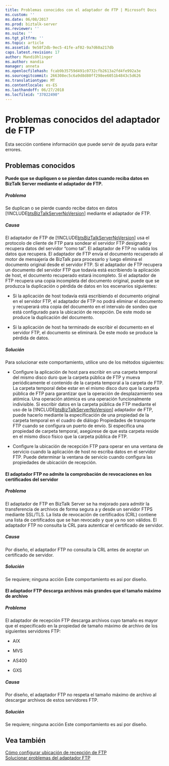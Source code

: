 ```yaml
---
title: Problemas conocidos con el adaptador de FTP | Microsoft Docs
ms.custom: ''
ms.date: 06/08/2017
ms.prod: biztalk-server
ms.reviewer: ''
ms.suite: ''
ms.tgt_pltfrm: ''
ms.topic: article
ms.assetid: 9e58f2db-9ec5-41fe-af02-9a7d60a217db
caps.latest.revision: 17
author: MandiOhlinger
ms.author: mandia
manager: anneta
ms.openlocfilehash: fcab9b35759d491c0732cfb2613a2fd4fe992a3e
ms.sourcegitcommit: 266308ec5c6a9d8d80ff298ee6051b4843c5d626
ms.translationtype: MT
ms.contentlocale: es-ES
ms.lasthandoff: 06/27/2018
ms.locfileid: "37022490"
---
```

# <a name="known-issues-with-the-ftp-adapter"></a>Problemas conocidos del adaptador de FTP
Esta sección contiene información que puede servir de ayuda para evitar errores.  
  
## <a name="known-issues"></a>Problemas conocidos  
  
#### <a name="data-may-be-duplicated-or-lost-when-you-receive-data-in-biztalk-server-by-using-the-ftp-adapter"></a>Puede que se dupliquen o se pierdan datos cuando reciba datos en BizTalk Server mediante el adaptador de FTP.  
  
##### <a name="problem"></a>Problema  
 Se duplican o se pierde cuando recibe datos en datos [!INCLUDE[btsBizTalkServerNoVersion](../includes/btsbiztalkservernoversion-md.md)] mediante el adaptador de FTP.  
  
##### <a name="cause"></a>Causa  
 El adaptador de FTP de [!INCLUDE[btsBizTalkServerNoVersion](../includes/btsbiztalkservernoversion-md.md)] usa el protocolo de cliente de FTP para sondear el servidor FTP designado y recupera datos del servidor “como tal”. El adaptador de FTP no valida los datos que recupera. El adaptador de FTP envía el documento recuperado al motor de mensajería de BizTalk para procesarlo y luego elimina el documento original desde el servidor FTP. Si el adaptador de FTP recupera un documento del servidor FTP que todavía está escribiendo la aplicación de host, el documento recuperado estará incompleto. Si el adaptador de FTP recupera una copia incompleta del documento original, puede que se produzca la duplicación o pérdida de datos en los escenarios siguientes:  
  
-   Si la aplicación de host todavía está escribiendo el documento original en el servidor FTP, el adaptador de FTP no podrá eliminar el documento y recuperará otra copia del documento en el intervalo de sondeo que está configurado para la ubicación de recepción. De este modo se produce la duplicación del documento.  
  
-   Si la aplicación de host ha terminado de escribir el documento en el servidor FTP, el documento se eliminará. De este modo se produce la pérdida de datos.  
  
##### <a name="resolution"></a>Solución  
 Para solucionar este comportamiento, utilice uno de los métodos siguientes:  
  
- Configure la aplicación de host para escribir en una carpeta temporal del mismo disco duro que la carpeta pública de FTP y mueva periódicamente el contenido de la carpeta temporal a la carpeta de FTP. La carpeta temporal debe estar en el mismo disco duro que la carpeta pública de FTP para garantizar que la operación de desplazamiento sea atómica. Una operación atómica es una operación funcionalmente indivisible. Si escribir datos en la carpeta pública de FTP mediante el uso de la [!INCLUDE[btsBizTalkServerNoVersion](../includes/btsbiztalkservernoversion-md.md)] adaptador de FTP, puede hacerlo mediante la especificación de una propiedad de la carpeta temporal en el cuadro de diálogo Propiedades de transporte FTP cuando se configura un puerto de envío. Si especifica una propiedad de carpeta temporal, asegúrese de que esta carpeta reside en el mismo disco físico que la carpeta pública de FTP.  
  
- Configure la ubicación de recepción FTP para operar en una ventana de servicio cuando la aplicación de host no escriba datos en el servidor FTP. Puede determinar la ventana de servicio cuando configura las propiedades de ubicación de recepción.  
  
#### <a name="ftp-adapter-does-not-support-revocation-checks-on-the-server-certificates"></a>El adaptador FTP no admite la comprobación de revocaciones en los certificados del servidor  
  
##### <a name="problem"></a>Problema  
 El adaptador de FTP en BizTalk Server se ha mejorado para admitir la transferencia de archivos de forma segura a y desde un servidor FTPS mediante SSL/TLS. La lista de revocación de certificados (CRL) contiene una lista de certificados que se han revocado y que ya no son válidos. El adaptador FTP no consulta la CRL para autenticar el certificado de servidor.  
  
##### <a name="cause"></a>Causa  
 Por diseño, el adaptador FTP no consulta la CRL antes de aceptar un certificado de servidor.  
  
##### <a name="resolution"></a>Solución  
 Se requiere; ninguna acción Este comportamiento es así por diseño.  
  
#### <a name="ftp-adapter-downloads-files-larger-than-max-file-size"></a>El adaptador FTP descarga archivos más grandes que el tamaño máximo de archivo  
  
##### <a name="problem"></a>Problema  
 El adaptador de recepción FTP descarga archivos cuyo tamaño es mayor que el especificado en la propiedad de tamaño máximo de archivo de los siguientes servidores FTP:  
  
-   AIX  
  
-   MVS  
  
-   AS400  
  
-   GXS  
  
##### <a name="cause"></a>Causa  
 Por diseño, el adaptador FTP no respeta el tamaño máximo de archivo al descargar archivos de estos servidores FTP.  
  
##### <a name="resolution"></a>Solución  
 Se requiere; ninguna acción Este comportamiento es así por diseño.  
  
## <a name="see-also"></a>Vea también  
 [Cómo configurar ubicación de recepción de FTP](http://msdn.microsoft.com/library/1d8fde35-f787-4a5e-a8bd-8c418d0f75c3)   
 [Solucionar problemas del adaptador FTP](../core/troubleshooting-the-ftp-adapter.md)